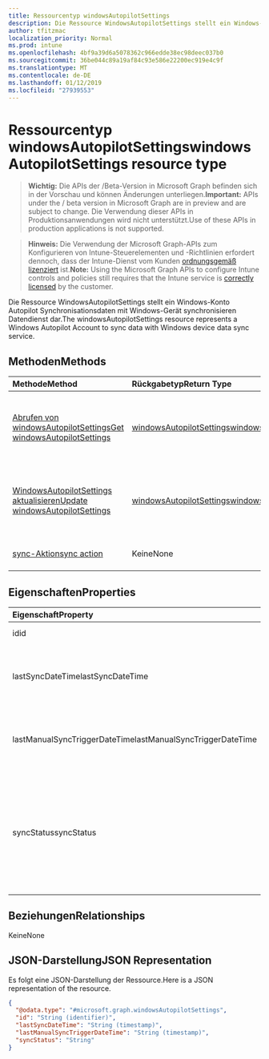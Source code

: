```yaml
---
title: Ressourcentyp windowsAutopilotSettings
description: Die Ressource WindowsAutopilotSettings stellt ein Windows-Konto Autopilot Synchronisationsdaten mit Windows-Gerät synchronisieren Datendienst dar.
author: tfitzmac
localization_priority: Normal
ms.prod: intune
ms.openlocfilehash: 4bf9a39d6a5078362c966edde38ec98deec037b0
ms.sourcegitcommit: 36be044c89a19af84c93e586e22200ec919e4c9f
ms.translationtype: MT
ms.contentlocale: de-DE
ms.lasthandoff: 01/12/2019
ms.locfileid: "27939553"
---
```

# <a name="windowsautopilotsettings-resource-type"></a><span data-ttu-id="109a6-103">Ressourcentyp windowsAutopilotSettings</span><span class="sxs-lookup"><span data-stu-id="109a6-103">windowsAutopilotSettings resource type</span></span>

> <span data-ttu-id="109a6-104">**Wichtig:** Die APIs der /Beta-Version in Microsoft Graph befinden sich in der Vorschau und können Änderungen unterliegen.</span><span class="sxs-lookup"><span data-stu-id="109a6-104">**Important:** APIs under the / beta version in Microsoft Graph are in preview and are subject to change.</span></span> <span data-ttu-id="109a6-105">Die Verwendung dieser APIs in Produktionsanwendungen wird nicht unterstützt.</span><span class="sxs-lookup"><span data-stu-id="109a6-105">Use of these APIs in production applications is not supported.</span></span>

> <span data-ttu-id="109a6-106">**Hinweis:** Die Verwendung der Microsoft Graph-APIs zum Konfigurieren von Intune-Steuerelementen und -Richtlinien erfordert dennoch, dass der Intune-Dienst vom Kunden [ordnungsgemäß lizenziert](https://go.microsoft.com/fwlink/?linkid=839381) ist.</span><span class="sxs-lookup"><span data-stu-id="109a6-106">**Note:** Using the Microsoft Graph APIs to configure Intune controls and policies still requires that the Intune service is [correctly licensed](https://go.microsoft.com/fwlink/?linkid=839381) by the customer.</span></span>

<span data-ttu-id="109a6-107">Die Ressource WindowsAutopilotSettings stellt ein Windows-Konto Autopilot Synchronisationsdaten mit Windows-Gerät synchronisieren Datendienst dar.</span><span class="sxs-lookup"><span data-stu-id="109a6-107">The windowsAutopilotSettings resource represents a Windows Autopilot Account to sync data with Windows device data sync service.</span></span>
## <a name="methods"></a><span data-ttu-id="109a6-108">Methoden</span><span class="sxs-lookup"><span data-stu-id="109a6-108">Methods</span></span>
|<span data-ttu-id="109a6-109">Methode</span><span class="sxs-lookup"><span data-stu-id="109a6-109">Method</span></span>|<span data-ttu-id="109a6-110">Rückgabetyp</span><span class="sxs-lookup"><span data-stu-id="109a6-110">Return Type</span></span>|<span data-ttu-id="109a6-111">Beschreibung</span><span class="sxs-lookup"><span data-stu-id="109a6-111">Description</span></span>|
|:---|:---|:---|
|[<span data-ttu-id="109a6-112">Abrufen von windowsAutopilotSettings</span><span class="sxs-lookup"><span data-stu-id="109a6-112">Get windowsAutopilotSettings</span></span>](../api/intune-enrollment-windowsautopilotsettings-get.md)|[<span data-ttu-id="109a6-113">windowsAutopilotSettings</span><span class="sxs-lookup"><span data-stu-id="109a6-113">windowsAutopilotSettings</span></span>](../resources/intune-enrollment-windowsautopilotsettings.md)|<span data-ttu-id="109a6-114">Lesen Sie Eigenschaften und Beziehungen des [WindowsAutopilotSettings](../resources/intune-enrollment-windowsautopilotsettings.md) -Objekts.</span><span class="sxs-lookup"><span data-stu-id="109a6-114">Read properties and relationships of the [windowsAutopilotSettings](../resources/intune-enrollment-windowsautopilotsettings.md) object.</span></span>|
|[<span data-ttu-id="109a6-115">WindowsAutopilotSettings aktualisieren</span><span class="sxs-lookup"><span data-stu-id="109a6-115">Update windowsAutopilotSettings</span></span>](../api/intune-enrollment-windowsautopilotsettings-update.md)|[<span data-ttu-id="109a6-116">windowsAutopilotSettings</span><span class="sxs-lookup"><span data-stu-id="109a6-116">windowsAutopilotSettings</span></span>](../resources/intune-enrollment-windowsautopilotsettings.md)|<span data-ttu-id="109a6-117">Aktualisieren Sie die Eigenschaften eines [WindowsAutopilotSettings](../resources/intune-enrollment-windowsautopilotsettings.md) -Objekts.</span><span class="sxs-lookup"><span data-stu-id="109a6-117">Update the properties of a [windowsAutopilotSettings](../resources/intune-enrollment-windowsautopilotsettings.md) object.</span></span>|
|[<span data-ttu-id="109a6-118">sync-Aktion</span><span class="sxs-lookup"><span data-stu-id="109a6-118">sync action</span></span>](../api/intune-enrollment-windowsautopilotsettings-sync.md)|<span data-ttu-id="109a6-119">Keine</span><span class="sxs-lookup"><span data-stu-id="109a6-119">None</span></span>|<span data-ttu-id="109a6-120">Noch nicht dokumentiert</span><span class="sxs-lookup"><span data-stu-id="109a6-120">Not yet documented</span></span>|

## <a name="properties"></a><span data-ttu-id="109a6-121">Eigenschaften</span><span class="sxs-lookup"><span data-stu-id="109a6-121">Properties</span></span>
|<span data-ttu-id="109a6-122">Eigenschaft</span><span class="sxs-lookup"><span data-stu-id="109a6-122">Property</span></span>|<span data-ttu-id="109a6-123">Typ</span><span class="sxs-lookup"><span data-stu-id="109a6-123">Type</span></span>|<span data-ttu-id="109a6-124">Beschreibung</span><span class="sxs-lookup"><span data-stu-id="109a6-124">Description</span></span>|
|:---|:---|:---|
|<span data-ttu-id="109a6-125">id</span><span class="sxs-lookup"><span data-stu-id="109a6-125">id</span></span>|<span data-ttu-id="109a6-126">String</span><span class="sxs-lookup"><span data-stu-id="109a6-126">String</span></span>|<span data-ttu-id="109a6-127">GUID des Objekts</span><span class="sxs-lookup"><span data-stu-id="109a6-127">The GUID for the object</span></span>|
|<span data-ttu-id="109a6-128">lastSyncDateTime</span><span class="sxs-lookup"><span data-stu-id="109a6-128">lastSyncDateTime</span></span>|<span data-ttu-id="109a6-129">DateTimeOffset</span><span class="sxs-lookup"><span data-stu-id="109a6-129">DateTimeOffset</span></span>|<span data-ttu-id="109a6-130">Zuletzt Daten synchronisieren Datum-Uhrzeit mit DDS-Dienst.</span><span class="sxs-lookup"><span data-stu-id="109a6-130">Last data sync date time with DDS service.</span></span>|
|<span data-ttu-id="109a6-131">lastManualSyncTriggerDateTime</span><span class="sxs-lookup"><span data-stu-id="109a6-131">lastManualSyncTriggerDateTime</span></span>|<span data-ttu-id="109a6-132">DateTimeOffset</span><span class="sxs-lookup"><span data-stu-id="109a6-132">DateTimeOffset</span></span>|<span data-ttu-id="109a6-133">Zuletzt Daten synchronisieren Datum-Uhrzeit mit DDS-Dienst.</span><span class="sxs-lookup"><span data-stu-id="109a6-133">Last data sync date time with DDS service.</span></span>|
|<span data-ttu-id="109a6-134">syncStatus</span><span class="sxs-lookup"><span data-stu-id="109a6-134">syncStatus</span></span>|[<span data-ttu-id="109a6-135">windowsAutopilotSyncStatus</span><span class="sxs-lookup"><span data-stu-id="109a6-135">windowsAutopilotSyncStatus</span></span>](../resources/intune-enrollment-windowsautopilotsyncstatus.md)|<span data-ttu-id="109a6-136">Gibt den Status der Synchronisierung mit Gerät Daten Synchronisierungsdiensts (DDS).</span><span class="sxs-lookup"><span data-stu-id="109a6-136">Indicates the status of sync with Device data sync (DDS) service.</span></span> <span data-ttu-id="109a6-137">Mögliche Werte: `unknown`, `inProgress`, `completed`, `failed`.</span><span class="sxs-lookup"><span data-stu-id="109a6-137">Possible values are: `unknown`, `inProgress`, `completed`, `failed`.</span></span>|

## <a name="relationships"></a><span data-ttu-id="109a6-138">Beziehungen</span><span class="sxs-lookup"><span data-stu-id="109a6-138">Relationships</span></span>
<span data-ttu-id="109a6-139">Keine</span><span class="sxs-lookup"><span data-stu-id="109a6-139">None</span></span>
## <a name="json-representation"></a><span data-ttu-id="109a6-140">JSON-Darstellung</span><span class="sxs-lookup"><span data-stu-id="109a6-140">JSON Representation</span></span>
<span data-ttu-id="109a6-141">Es folgt eine JSON-Darstellung der Ressource.</span><span class="sxs-lookup"><span data-stu-id="109a6-141">Here is a JSON representation of the resource.</span></span>
<!-- {
  "blockType": "resource",
  "keyProperty": "id",
  "@odata.type": "microsoft.graph.windowsAutopilotSettings"
}
-->
``` json
{
  "@odata.type": "#microsoft.graph.windowsAutopilotSettings",
  "id": "String (identifier)",
  "lastSyncDateTime": "String (timestamp)",
  "lastManualSyncTriggerDateTime": "String (timestamp)",
  "syncStatus": "String"
}
```





